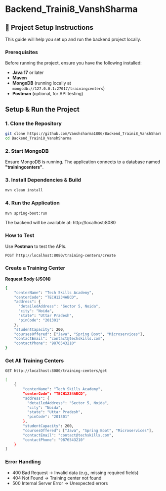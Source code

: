 # Backend_Traini8_VanshSharma

## 🚀 Project Setup Instructions

This guide will help you set up and run the backend project locally.

### Prerequisites
Before running the project, ensure you have the following installed:
- **Java 17** or later  
- **Maven**  
- **MongoDB** (running locally at `mongodb://127.0.0.1:27017/trainingcenters`)  
- **Postman** (optional, for API testing)

##  Setup & Run the Project

### 1️. Clone the Repository  
```sh
git clone https://github.com/Vanshsharma1806/Backend_Traini8_VanshSharma
cd Backend_Traini8_VanshSharma
```

### 2️. Start MongoDB
Ensure MongoDB is running. The application connects to a database named **"trainingcenters"**.


### 3️. Install Dependencies & Build
```sh
mvn clean install
```

### 4️. Run the Application
```sh
mvn spring-boot:run
```


The backend will be available at:
http://localhost:8080

###  How to Test
Use **Postman** to test the APIs.

```sh
POST http://localhost:8080/training-centers/create
```
###  Create a Training Center

**Request Body (JSON)**

```sh
{
    "centerName": "Tech Skills Academy",
    "centerCode": "TECH1234ABCD",
    "address": {
      "detailedAddress": "Sector 5, Noida",
      "city": "Noida",
      "state": "Uttar Pradesh",
      "pinCode": "201301"
    },
    "studentCapacity": 200,
    "coursesOffered": ["Java", "Spring Boot", "Microservices"],
    "contactEmail": "contact@techskills.com",
    "contactPhone": "9876543210"
}
```

### Get All Training Centers

```sh
GET http://localhost:8080/training-centers/get
```

```sh
[
    {
        "centerName": "Tech Skills Academy",
        "centerCode": "TECH1234ABCD",
        "address": {
          "detailedAddress": "Sector 5, Noida",
          "city": "Noida",
          "state": "Uttar Pradesh",
          "pinCode": "201301"
        },
        "studentCapacity": 200,
        "coursesOffered": ["Java", "Spring Boot", "Microservices"],
        "contactEmail": "contact@techskills.com",
        "contactPhone": "9876543210"
    }
]
```


### Error Handling
- 400 Bad Request → Invalid data (e.g., missing required fields)
- 404 Not Found → Training center not found
- 500 Internal Server Error → Unexpected errors

